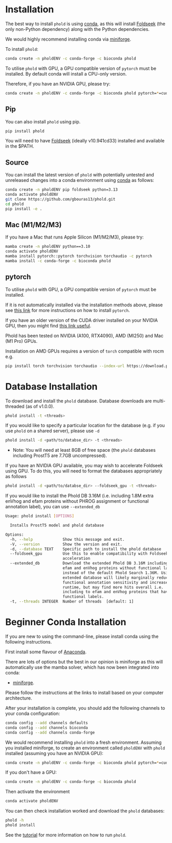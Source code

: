 # Installation

The best way to install `phold` is using [conda](https://conda.io/projects/conda/en/latest/user-guide/install/index.html), as this will install [Foldseek](https://github.com/steineggerlab/foldseek) (the only non-Python dependency) along with the Python dependencies.

We would highly recommend installing conda via [miniforge](https://github.com/conda-forge/miniforge).

To install `phold`:

```bash
conda create -n pholdENV -c conda-forge -c bioconda phold 
```

To utilise `phold` with GPU, a GPU compatible version of `pytorch` must be installed. By default conda will install a CPU-only version. 

Therefore, if you have an NVIDIA GPU, please try:

```bash
conda create -n pholdENV -c conda-forge -c bioconda phold pytorch=*=cuda*
```

## Pip

You can also install `phold` using pip.

```bash
pip install phold
```

You will need to have [Foldseek](https://github.com/steineggerlab/foldseek) (ideally v10.941cd33) installed and available in the $PATH.

## Source

You can install the latest version of `phold` with potentially untested and unreleased changes into a conda environment using [conda](https://github.com/conda-forge/miniforge) as follows:

```bash
conda create -n pholdENV pip foldseek python=3.13
conda activate pholdENV
git clone https://github.com/gbouras13/phold.git
cd phold 
pip install -e .
```

## Mac (M1/M2/M3)

If you have a Mac that runs Apple Silicon (M1/M2/M3), please try:

```bash
mamba create -n pholdENV python==3.10
conda activate pholdENV
mamba install pytorch::pytorch torchvision torchaudio -c pytorch 
mamba install -c conda-forge -c bioconda phold 
```

## pytorch 

To utilise `phold` with GPU, a GPU compatible version of `pytorch` must be installed. 

If it is not automatically installed via the installation methods above, please see [this link](https://pytorch.org) for more instructions on how to install `pytorch`. 

If you have an older version of the CUDA driver installed on your NVIDIA GPU, then you might find [this link useful](https://pytorch.org/get-started/previous-versions/).

Phold has been tested on NVIDIA (A100, RTX4090), AMD (MI250) and Mac (M1 Pro) GPUs. 

Installation on AMD GPUs requires a version of `torch` compatible with rocm e.g.

```bash
pip install torch torchvision torchaudio --index-url https://download.pytorch.org/whl/rocm5.7
```

# Database Installation

To download and install the `phold` database. Database downloads are multi-threaded (as of v1.0.0).

```bash
phold install -t <threads>
```

If you would like to specify a particular location for the database (e.g. if you use `phold` on a shared server), please use `-d`

```bash
phold install -d <path/to/databse_dir> -t <threads>
```

* Note: You will need at least 8GB of free space (the `phold` databases including ProstT5 are 7.7GB uncompressed).

If you have an NVIDIA GPU available, you may wish to accelerate Foldseek using GPU. To do this, you will need to format the databases appropriately as follows

```bash
phold install -d <path/to/databse_dir> --foldseek_gpu -t <threads>
```

If you would like to install the Phold DB 3.16M (i.e. including 1.8M extra enVhog and efam proteins without PHROG assignment or functional annotation label), you can use `--extended_db`

```bash
Usage: phold install [OPTIONS]

  Installs ProstT5 model and phold database

Options:
  -h, --help             Show this message and exit.
  -V, --version          Show the version and exit.
  -d, --database TEXT    Specific path to install the phold database
  --foldseek_gpu         Use this to enable compatibility with Foldseek-GPU
                         acceleration
  --extended_db          Download the extended Phold DB 3.16M including 1.8M
                         efam and enVhog proteins without functional labels
                         instead of the default Phold Search 1.36M. Using the
                         extended database will likely marginally reduce
                         functional annotation sensitivity and increase
                         runtime, but may find more hits overall i.e.
                         including to efam and enVhog proteins that have no
                         functional labels.
  -t, --threads INTEGER  Number of threads  [default: 1]
```

# Beginner Conda Installation

If you are new to using the command-line, please install conda using the following instructions.

First install some flavour of [Anaconda](https://www.anaconda.com/products/distribution). 

There are lots of options but the best in our opinion is miniforge as this will automatically use the mamba solver, which has now been integrated into conda:

   * [miniforge](https://github.com/conda-forge/miniforge).
  
Please follow the instructions at the links to install based on your computer architecture. 

After your installation is complete, you should add the following channels to your conda configuration:

```bash
conda config --add channels defaults
conda config --add channels bioconda
conda config --add channels conda-forge
```

We would recommend installing `phold` into a fresh environment. Assuming you installed miniforge, to create an environment called `pholdENV` with `phold` installed (assuming you have an NVIDIA GPU):

```bash
conda create -n pholdENV -c conda-forge -c bioconda phold pytorch=*=cuda*
```
If you don't have a GPU:

```bash
conda create -n pholdENV -c conda-forge -c bioconda phold 
```

Then activate the environment

```bash
conda activate pholdENV
```

You can then check installation worked and download the `phold` databases:

```bash
phold -h
phold install
```

See the [tutorial](https://phold.readthedocs.io/en/latest/tutorial/) for more information on how to run `phold`.